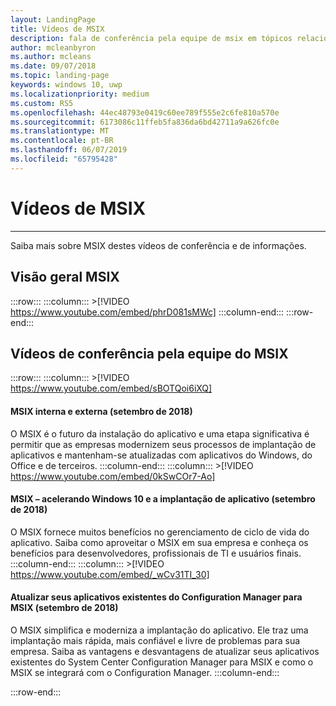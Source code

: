 ```yaml
---
layout: LandingPage
title: Vídeos de MSIX
description: fala de conferência pela equipe de msix em tópicos relacionados à MSIX
author: mcleanbyron
ms.author: mcleans
ms.date: 09/07/2018
ms.topic: landing-page
keywords: windows 10, uwp
ms.localizationpriority: medium
ms.custom: RS5
ms.openlocfilehash: 44ec48793e0419c60ee789f555e2c6fe810a570e
ms.sourcegitcommit: 6173086c11ffeb5fa836da6bd42711a9a626fc0e
ms.translationtype: MT
ms.contentlocale: pt-BR
ms.lasthandoff: 06/07/2019
ms.locfileid: "65795428"
---
```

# <a name="msix-videos"></a>Vídeos de MSIX
***

Saiba mais sobre MSIX destes vídeos de conferência e de informações.

## <a name="msix-overview"></a>Visão geral MSIX
 :::row:::
    :::column:::
        >[!VIDEO https://www.youtube.com/embed/phrD081sMWc]
    :::column-end:::
:::row-end:::


## <a name="conference-videos-by-the-msix-team"></a>Vídeos de conferência pela equipe do MSIX
:::row:::
    :::column:::
    >[!VIDEO https://www.youtube.com/embed/sBOTQoi6iXQ]
#### <a name="msix-inside-and-out-sept-2018"></a>MSIX interna e externa (setembro de 2018)
O MSIX é o futuro da instalação do aplicativo e uma etapa significativa é permitir que as empresas modernizem seus processos de implantação de aplicativos e mantenham-se atualizadas com aplicativos do Windows, do Office e de terceiros.
    :::column-end:::
    :::column:::
    >[!VIDEO https://www.youtube.com/embed/0kSwCOr7-Ao]
#### <a name="msix--accelerating-windows-10-and-app-deployment-sept-2018"></a>MSIX – acelerando Windows 10 e a implantação de aplicativo (setembro de 2018)
O MSIX fornece muitos benefícios no gerenciamento de ciclo de vida do aplicativo. Saiba como aproveitar o MSIX em sua empresa e conheça os benefícios para desenvolvedores, profissionais de TI e usuários finais.
    :::column-end:::
    :::column:::
    >[!VIDEO https://www.youtube.com/embed/_wCv31TI_30]
#### <a name="updating-your-existing-configuration-manager-apps-to-msix-sept-2018"></a>Atualizar seus aplicativos existentes do Configuration Manager para MSIX (setembro de 2018)
O MSIX simplifica e moderniza a implantação do aplicativo. Ele traz uma implantação mais rápida, mais confiável e livre de problemas para sua empresa. Saiba as vantagens e desvantagens de atualizar seus aplicativos existentes do System Center Configuration Manager para MSIX e como o MSIX se integrará com o Configuration Manager.
    :::column-end:::


:::row-end:::
